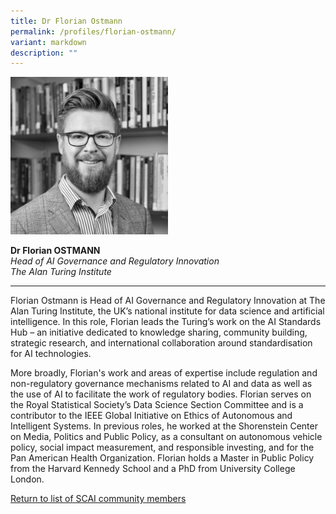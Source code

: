 ```yaml
---
title: Dr Florian Ostmann
permalink: /profiles/florian-ostmann/
variant: markdown
description: ""
---
```

<div style="width:50%"><img src="/images/People/florian_ostmann.jpeg" alt="Dr Florian Ostmann"></div>

**Dr Florian OSTMANN**<br>*Head of AI Governance and Regulatory Innovation*<br>*The Alan Turing Institute*<br>

---

Florian Ostmann is Head of AI Governance and Regulatory Innovation at The Alan Turing Institute, the UK’s national institute for data science and artificial intelligence. In this role, Florian leads the Turing’s work on the AI Standards Hub – an initiative dedicated to knowledge sharing, community building, strategic research, and international collaboration around standardisation for AI technologies. 

More broadly, Florian's work and areas of expertise include regulation and non-regulatory governance mechanisms related to AI and data as well as the use of AI to facilitate the work of regulatory bodies. Florian serves on the Royal Statistical Society’s Data Science Section Committee and is a contributor to the IEEE Global Initiative on Ethics of Autonomous and Intelligent Systems. In previous roles, he worked at the Shorenstein Center on Media, Politics and Public Policy, as a consultant on autonomous vehicle policy, social impact measurement, and responsible investing, and for the Pan American Health Organization. Florian holds a Master in Public Policy from the Harvard Kennedy School and a PhD from University College London.


[Return to list of SCAI community members](/community)